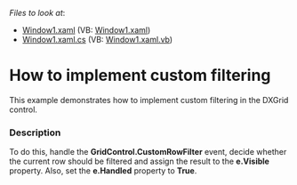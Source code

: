 <!-- default file list -->
*Files to look at*:

* [Window1.xaml](./CS/Window1.xaml) (VB: [Window1.xaml](./VB/Window1.xaml))
* [Window1.xaml.cs](./CS/Window1.xaml.cs) (VB: [Window1.xaml.vb](./VB/Window1.xaml.vb))
<!-- default file list end -->
# How to implement custom filtering


<p>This example demonstrates how to implement custom filtering in the DXGrid control.</p>


<h3>Description</h3>

<p>To do this, handle the <strong>GridControl.CustomRowFilter</strong> event, decide whether the current row should be filtered and assign the result to the <strong>e.Visible</strong> property. Also, set the <strong>e.Handled</strong> property to <strong>True</strong>.</p>

<br/>


